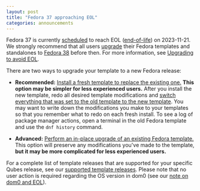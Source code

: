 ```yaml
---
layout: post
title: "Fedora 37 approaching EOL"
categories: announcements
---
```


Fedora 37 is currently [scheduled](https://fedorapeople.org/groups/schedule/f-39/f-39-key-tasks.html) to reach EOL ([end-of-life](https://fedoraproject.org/wiki/End_of_life)) on 2023-11-21. We strongly recommend that all users [upgrade](https://qubes-doc-rst.readthedocs.io/en/latest/user/templates/fedora/fedora.html#upgrading) their Fedora templates and standalones to [Fedora 38](/news/2023/05/26/fedora-38-templates-available/) before then. For more information, see [Upgrading to avoid EOL](https://qubes-doc-rst.readthedocs.io/en/latest/user/how-to-guides/how-to-update.html#upgrading-to-avoid-eol).

There are two ways to upgrade your template to a new Fedora release:

- **Recommended:** [Install a fresh template to replace the existing one.](https://qubes-doc-rst.readthedocs.io/en/latest/user/templates/fedora/fedora.html#installing) **This option may be simpler for less experienced users.** After you install the new template, redo all desired template modifications and [switch everything that was set to the old template to the new template](https://qubes-doc-rst.readthedocs.io/en/latest/user/templates/templates.html#switching). You may want to write down the modifications you make to your templates so that you remember what to redo on each fresh install. To see a log of package manager actions, open a terminal in the old Fedora template and use the `dnf history` command.

- **Advanced:** [Perform an in-place upgrade of an existing Fedora template.](/doc/templates/fedora/in-place-upgrade/) This option will preserve any modifications you've made to the template, **but it may be more complicated for less experienced users.**

For a complete list of template releases that are supported for your specific Qubes release, see our [supported template releases](https://qubes-doc-rst.readthedocs.io/en/latest/user/downloading-installing-upgrading/supported-releases.html#templates). Please note that no user action is required regarding the OS version in dom0 (see our [note on dom0 and EOL](https://qubes-doc-rst.readthedocs.io/en/latest/user/downloading-installing-upgrading/supported-releases.html#note-on-dom0-and-eol)).

